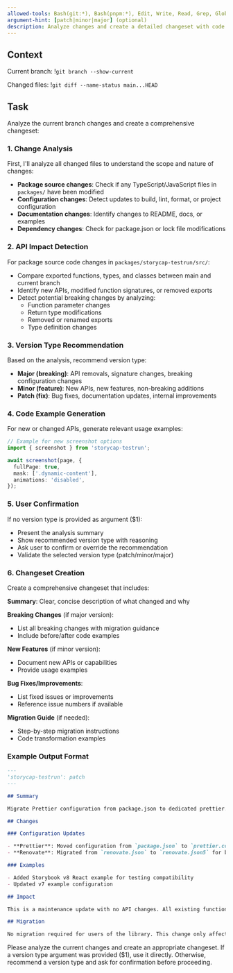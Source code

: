 ```yaml
---
allowed-tools: Bash(git:*), Bash(pnpm:*), Edit, Write, Read, Grep, Glob
argument-hint: [patch|minor|major] (optional)
description: Analyze changes and create a detailed changeset with code examples
---
```


## Context

Current branch: !`git branch --show-current`

Changed files:
!`git diff --name-status main...HEAD`

## Task

Analyze the current branch changes and create a comprehensive changeset:

### 1. Change Analysis

First, I'll analyze all changed files to understand the scope and nature of changes:

- **Package source changes**: Check if any TypeScript/JavaScript files in `packages/` have been modified
- **Configuration changes**: Detect updates to build, lint, format, or project configuration
- **Documentation changes**: Identify changes to README, docs, or examples
- **Dependency changes**: Check for package.json or lock file modifications

### 2. API Impact Detection

For package source code changes in `packages/storycap-testrun/src/`:

- Compare exported functions, types, and classes between main and current branch
- Identify new APIs, modified function signatures, or removed exports
- Detect potential breaking changes by analyzing:
  - Function parameter changes
  - Return type modifications
  - Removed or renamed exports
  - Type definition changes

### 3. Version Type Recommendation

Based on the analysis, recommend version type:

- **Major (breaking)**: API removals, signature changes, breaking configuration changes
- **Minor (feature)**: New APIs, new features, non-breaking additions
- **Patch (fix)**: Bug fixes, documentation updates, internal improvements

### 4. Code Example Generation

For new or changed APIs, generate relevant usage examples:

```typescript
// Example for new screenshot options
import { screenshot } from 'storycap-testrun';

await screenshot(page, {
  fullPage: true,
  mask: ['.dynamic-content'],
  animations: 'disabled',
});
```

### 5. User Confirmation

If no version type is provided as argument ($1):

- Present the analysis summary
- Show recommended version type with reasoning
- Ask user to confirm or override the recommendation
- Validate the selected version type (patch/minor/major)

### 6. Changeset Creation

Create a comprehensive changeset that includes:

**Summary**: Clear, concise description of what changed and why

**Breaking Changes** (if major version):

- List all breaking changes with migration guidance
- Include before/after code examples

**New Features** (if minor version):

- Document new APIs or capabilities
- Provide usage examples

**Bug Fixes/Improvements**:

- List fixed issues or improvements
- Reference issue numbers if available

**Migration Guide** (if needed):

- Step-by-step migration instructions
- Code transformation examples

### Example Output Format

```markdown
---
'storycap-testrun': patch
---

## Summary

Migrate Prettier configuration from package.json to dedicated prettier.config.js file for better maintainability and consistency with project standards.

## Changes

### Configuration Updates

- **Prettier**: Moved configuration from `package.json` to `prettier.config.js`
- **Renovate**: Migrated from `renovate.json` to `renovate.json5` for better commenting support

### Examples

- Added Storybook v8 React example for testing compatibility
- Updated v7 example configuration

## Impact

This is a maintenance update with no API changes. All existing functionality remains unchanged.

## Migration

No migration required for users of the library. This change only affects the development environment.
```

Please analyze the current changes and create an appropriate changeset. If a version type argument was provided ($1), use it directly. Otherwise, recommend a version type and ask for confirmation before proceeding.
